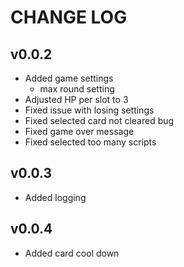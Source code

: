 # CHANGE LOG

## v0.0.2

* Added game settings
    * max round setting    
* Adjusted HP per slot to 3
* Fixed issue with losing settings
* Fixed selected card not cleared bug
* Fixed game over message
* Fixed selected too many scripts

## v0.0.3

* Added logging

## v0.0.4

* Added card cool down
